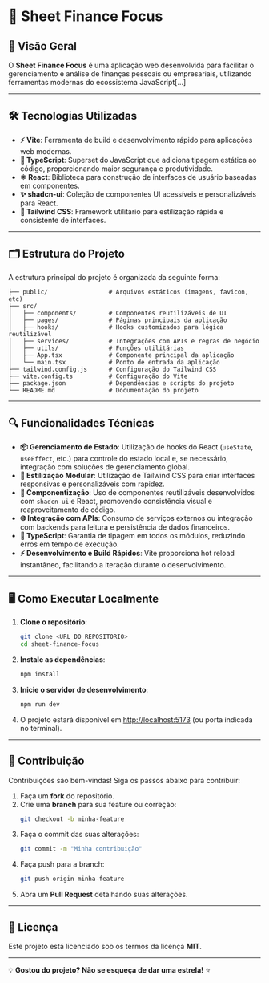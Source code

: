 # 🚀 Sheet Finance Focus

## 🧐 Visão Geral
O **Sheet Finance Focus** é uma aplicação web desenvolvida para facilitar o gerenciamento e análise de finanças pessoais ou empresariais, utilizando ferramentas modernas do ecossistema JavaScript[...]

---

## 🛠️ Tecnologias Utilizadas
- **⚡ Vite**: Ferramenta de build e desenvolvimento rápido para aplicações web modernas.
- **📝 TypeScript**: Superset do JavaScript que adiciona tipagem estática ao código, proporcionando maior segurança e produtividade.
- **⚛️ React**: Biblioteca para construção de interfaces de usuário baseadas em componentes.
- **✨ shadcn-ui**: Coleção de componentes UI acessíveis e personalizáveis para React.
- **🎨 Tailwind CSS**: Framework utilitário para estilização rápida e consistente de interfaces.

---

## 🗂️ Estrutura do Projeto
A estrutura principal do projeto é organizada da seguinte forma:

```
├── public/                 # Arquivos estáticos (imagens, favicon, etc)
├── src/
│   ├── components/         # Componentes reutilizáveis de UI
│   ├── pages/              # Páginas principais da aplicação
│   ├── hooks/              # Hooks customizados para lógica reutilizável
│   ├── services/           # Integrações com APIs e regras de negócio
│   ├── utils/              # Funções utilitárias
│   ├── App.tsx             # Componente principal da aplicação
│   └── main.tsx            # Ponto de entrada da aplicação
├── tailwind.config.js      # Configuração do Tailwind CSS
├── vite.config.ts          # Configuração do Vite
├── package.json            # Dependências e scripts do projeto
└── README.md               # Documentação do projeto
```

---

## 🔍 Funcionalidades Técnicas
- **📦 Gerenciamento de Estado**: Utilização de hooks do React (`useState`, `useEffect`, etc.) para controle do estado local e, se necessário, integração com soluções de gerenciamento global.
- **🎨 Estilização Modular**: Utilização de Tailwind CSS para criar interfaces responsivas e personalizáveis com rapidez.
- **🧩 Componentização**: Uso de componentes reutilizáveis desenvolvidos com `shadcn-ui` e React, promovendo consistência visual e reaproveitamento de código.
- **🌐 Integração com APIs**: Consumo de serviços externos ou integração com backends para leitura e persistência de dados financeiros.
- **📝 TypeScript**: Garantia de tipagem em todos os módulos, reduzindo erros em tempo de execução.
- **⚡ Desenvolvimento e Build Rápidos**: Vite proporciona hot reload instantâneo, facilitando a iteração durante o desenvolvimento.

---

## 🖥️ Como Executar Localmente
1. **Clone o repositório**:
   ```bash
   git clone <URL_DO_REPOSITORIO>
   cd sheet-finance-focus
   ```

2. **Instale as dependências**:
   ```bash
   npm install
   ```

3. **Inicie o servidor de desenvolvimento**:
   ```bash
   npm run dev
   ```

4. O projeto estará disponível em [http://localhost:5173](http://localhost:5173) (ou porta indicada no terminal).

---

## 🤝 Contribuição
Contribuições são bem-vindas! Siga os passos abaixo para contribuir:

1. Faça um **fork** do repositório.
2. Crie uma **branch** para sua feature ou correção:
   ```bash
   git checkout -b minha-feature
   ```
3. Faça o commit das suas alterações:
   ```bash
   git commit -m "Minha contribuição"
   ```
4. Faça push para a branch:
   ```bash
   git push origin minha-feature
   ```
5. Abra um **Pull Request** detalhando suas alterações.

---

## 📜 Licença
Este projeto está licenciado sob os termos da licença **MIT**.

---
💡 **Gostou do projeto? Não se esqueça de dar uma estrela!** ⭐
